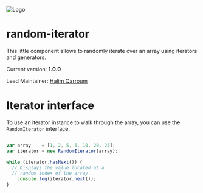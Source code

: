 ![Logo](http://unicode.org/reports/tr29/print-images/random_access.jpg)

# random-iterator

This little component allows to randomly iterate over an array using iterators and generators.

Current version: **1.0.0**

Lead Maintainer: [Halim Qarroum](mailto:hqm.post@gmail.com)

# Iterator interface

To use an iterator instance to walk through the array, you can use the `RandomIterator` interface.

```Javascript

var array    = [1, 2, 5, 6, 10, 20, 25];
var iterator = new RandomIterator(array);

while (iterator.hasNext()) {
  // Displays the value located at a
  // random index of the array.
	console.log(iterator.next());
}
```

